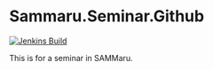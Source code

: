 # Sammaru.Seminar.Github

[![Jenkins Build](http://sammaru.cbnu.ac.kr:8080/job/lis123kr's%20seminar/badge/icon?style=plastic)](http://sammaru.cbnu.ac.kr:8080/job/lis123kr's%20seminar/)

This is for a seminar in SAMMaru.

